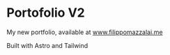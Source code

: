 # Portofolio V2

My new portfolio, available at www.filippomazzalai.me

Built with Astro and Tailwind

